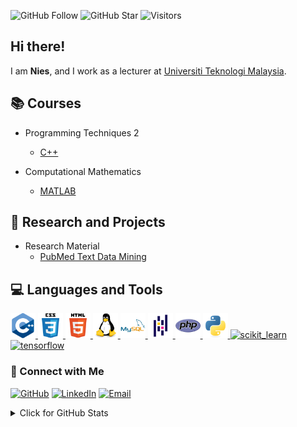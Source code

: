 ![GitHub Follow](https://img.shields.io/github/followers/ChristineNies.svg?style=social&label=Follow)
![GitHub Star](https://img.shields.io/github/stars/ChristineNies?style=social&label=Star)
![Visitors](https://api.visitorbadge.io/api/visitors?path=https%3A%2F%2Fgithub.com%2FChristineNies&labelColor=%23d9e3f0&countColor=%23697689&style=flat)


## Hi there! 

I am  __Nies__, and I work as a lecturer at [Universiti Teknologi Malaysia](https://www.utm.my).

## 📚 Courses
- Programming Techniques 2
  -   [C++](https://www.bloodshed.net/)

- Computational Mathematics
  -   [MATLAB](https://matlab.mathworks.com/)

## 📑 Research and Projects
- Research Material
  -   [PubMed Text Data Mining](https://github.com/ChristineNies/pubmed_text_datamining)

## 💻 Languages and Tools
<p align="left"> <a href="https://www.w3schools.com/cpp/" target="_blank" rel="noreferrer"> <img src="https://raw.githubusercontent.com/devicons/devicon/master/icons/cplusplus/cplusplus-original.svg" alt="cplusplus" width="40" height="40"/> </a> <a href="https://www.w3schools.com/css/" target="_blank" rel="noreferrer"> <img src="https://raw.githubusercontent.com/devicons/devicon/master/icons/css3/css3-original-wordmark.svg" alt="css3" width="40" height="40"/> </a> <a href="https://www.w3.org/html/" target="_blank" rel="noreferrer"> <img src="https://raw.githubusercontent.com/devicons/devicon/master/icons/html5/html5-original-wordmark.svg" alt="html5" width="40" height="40"/> </a> <a href="https://www.linux.org/" target="_blank" rel="noreferrer"> <img src="https://raw.githubusercontent.com/devicons/devicon/master/icons/linux/linux-original.svg" alt="linux" width="40" height="40"/> </a> <a href="https://www.mysql.com/" target="_blank" rel="noreferrer"> <img src="https://raw.githubusercontent.com/devicons/devicon/master/icons/mysql/mysql-original-wordmark.svg" alt="mysql" width="40" height="40"/> </a> <a href="https://pandas.pydata.org/" target="_blank" rel="noreferrer"> <img src="https://raw.githubusercontent.com/devicons/devicon/2ae2a900d2f041da66e950e4d48052658d850630/icons/pandas/pandas-original.svg" alt="pandas" width="40" height="40"/> </a> <a href="https://www.php.net" target="_blank" rel="noreferrer"> <img src="https://raw.githubusercontent.com/devicons/devicon/master/icons/php/php-original.svg" alt="php" width="40" height="40"/> </a> <a href="https://www.python.org" target="_blank" rel="noreferrer"> <img src="https://raw.githubusercontent.com/devicons/devicon/master/icons/python/python-original.svg" alt="python" width="40" height="40"/> </a> <a href="https://scikit-learn.org/" target="_blank" rel="noreferrer"> <img src="https://upload.wikimedia.org/wikipedia/commons/0/05/Scikit_learn_logo_small.svg" alt="scikit_learn" width="40" height="40"/> </a> <a href="https://www.tensorflow.org" target="_blank" rel="noreferrer"> <img src="https://www.vectorlogo.zone/logos/tensorflow/tensorflow-icon.svg" alt="tensorflow" width="40" height="40"/> </a> </p>


### 🔗 Connect with Me
<p align="left">
    <a href="https://github.com/ChristineNies" target="_blank"><img alt="GitHub" src="https://img.shields.io/badge/-@ChristineNies?style=flat-square&logo=GitHub&logoColor=white"></a>
    <a href="https://www.linkedin.com/in/hui-wen-nies/" target="_blank"><img alt="LinkedIn" src="https://img.shields.io/badge/-ChristineNies-blue?style=flat-square&logo=Linkedin&logoColor=white&link=https://www.linkedin.com/in/hui-wen-nies/"></a>
    <a href="mailto:huiwennies@utm.my" target="_blank"><img alt="Email" src="https://img.shields.io/badge/-huiwennies@utm.my-c14438?style=flat-square&logo=Gmail&logoColor=white&link=mailto:huiwennies@utm.my.com"></a>
</p>
  

<details>
<summary>Click for GitHub Stats</summary>
<p align="left">
    <img alt = "GitHub Stats" src="https://github-readme-stats.vercel.app/api?username=ChristineNies&show_icons=true&hide=issues&icon_color=000000&hide_border=true&title_color=5391FE&text_color=555">
    <br>
    <img alt = "Top Language" src="https://github-readme-stats.vercel.app/api/top-langs/?username=ChristineNies&hide=html,&hide_border=true&title_color=5391FE&text_color=555">
</p>
 
</details>
